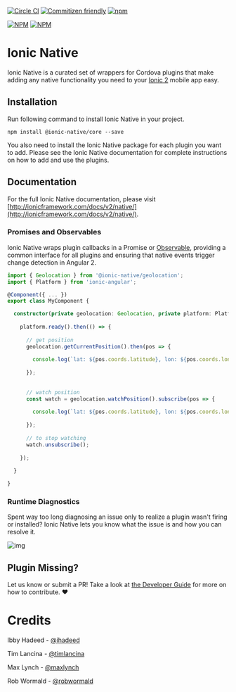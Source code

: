 [![Circle CI](https://circleci.com/gh/driftyco/ionic-native.svg?style=shield)](https://circleci.com/gh/driftyco/ionic-native) [![Commitizen friendly](https://img.shields.io/badge/commitizen-friendly-brightgreen.svg)](http://commitizen.github.io/cz-cli/)
[![npm](https://img.shields.io/npm/l/express.svg)](https://www.npmjs.com/package/ionic-native)

[![NPM](https://nodei.co/npm/ionic-native.png?stars&downloads)](https://nodei.co/npm/ionic-native/)
[![NPM](https://nodei.co/npm-dl/ionic-native.png?months=6&height=2)](https://nodei.co/npm/ionic-native/)

# Ionic Native

Ionic Native is a curated set of wrappers for Cordova plugins that make adding any native functionality you need to your [Ionic 2](http://ionicframework.com/) mobile app easy.

## Installation

Run following command to install Ionic Native in your project.
```
npm install @ionic-native/core --save
```

You also need to install the Ionic Native package for each plugin you want to add. Please see the Ionic Native documentation for complete instructions on how to add and use the plugins.

## Documentation

For the full Ionic Native documentation, please visit [http://ionicframework.com/docs/v2/native/](http://ionicframework.com/docs/v2/native/).

### Promises and Observables

Ionic Native wraps plugin callbacks in a Promise or [Observable](https://gist.github.com/staltz/868e7e9bc2a7b8c1f754), providing a common interface for all plugins and ensuring that native events trigger change detection in Angular 2.

```typescript
import { Geolocation } from '@ionic-native/geolocation';
import { Platform } from 'ionic-angular';

@Component({ ... })
export class MyComponent {

  constructor(private geolocation: Geolocation, private platform: Platform) {
  
    platform.ready().then(() => {
    
      // get position
      geolocation.getCurrentPosition().then(pos => {
        
        console.log(`lat: ${pos.coords.latitude}, lon: ${pos.coords.longitude}`)
        
      });
        
        
      // watch position
      const watch = geolocation.watchPosition().subscribe(pos => {
      
        console.log(`lat: ${pos.coords.latitude}, lon: ${pos.coords.longitude}`)
      
      });
      
      // to stop watching
      watch.unsubscribe();
    
    });
  
  }

}
```

### Runtime Diagnostics

Spent way too long diagnosing an issue only to realize a plugin wasn't firing or installed? Ionic Native lets you know what the issue is and how you can resolve it.

![img](http://ionic-io-assets.s3.amazonaws.com/ionic-native-console.png)


## Plugin Missing?
Let us know or submit a PR! Take a look at [the Developer Guide](https://github.com/driftyco/ionic-native/blob/master/DEVELOPER.md) for more on how to contribute. :heart:


# Credits

Ibby Hadeed - [@ihadeed](http://github.com/ihadeed)

Tim Lancina - [@timlancina](http://twitter.com/timlancina)

Max Lynch - [@maxlynch](http://twitter.com/maxlynch)

Rob Wormald - [@robwormald](https://twitter.com/robwormald)
